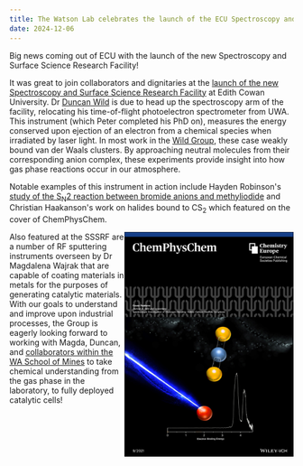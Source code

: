 ```yaml
---
title: The Watson Lab celebrates the launch of the ECU Spectroscopy and Surface Science Research Facility
date: 2024-12-06
---
```


Big news coming out of ECU with the launch of the new Spectroscopy and Surface Science Research Facility!

<!--More-->

It was great to join collaborators and dignitaries at the
[launch of the new Spectroscopy and Surface Science Research Facility](https://www.ecu.edu.au/newsroom/articles/campus-and-community/ecu-launches-spectroscopy-and-surface-science-research-facility) at Edith Cowan University. Dr [Duncan Wild](https://watsonlaserlab.com/author/duncan-a.-wild/) is due to head up the spectroscopy arm of the facility, relocating his time-of-flight photoelectron spectrometer from UWA. This instrument (which Peter completed his PhD on), measures the energy conserved upon ejection of an electron from a chemical species when irradiated by laser light. In most work in the [Wild Group](https://laser.scb.uwa.edu.au), these case weakly bound van der Waals clusters. By approaching neutral molecules from their corresponding anion complex, these experiments provide insight into how gas phase reactions occur in our atmosphere.

Notable examples of this instrument in action include Hayden Robinson's [study of the S<sub>N</sub>2 reaction between bromide anions and methyliodide](https://watsonlaserlab.com/publication/014_robinson-2022/) and Christian Haakanson's work on halides bound to CS<sub>2</sub> which featured on the cover of ChemPhysChem. 

<img style="float: right;" src="cs2_cover.jpg" width=300px height=auto>

Also featured at the SSSRF are a number of RF sputtering instruments overseen by Dr Magdalena Wajrak that are capable of coating materials in metals for the purposes of generating catalytic materials. With our goals to understand and improve upon industrial processes, the Group is eagerly looking forward to working with Magda, Duncan, and [collaborators within the WA School of Mines](https://staffportal.curtin.edu.au/staff/profile/view/zongping-shao-0c4e5680/) to take chemical understanding from the gas phase in the laboratory, to fully deployed catalytic cells!